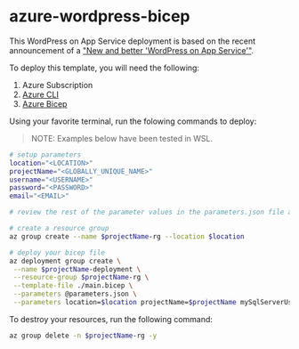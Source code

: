 # azure-wordpress-bicep

This WordPress on App Service deployment is based on the recent announcement of a ["New and better 'WordPress on App Service'"](https://techcommunity.microsoft.com/t5/apps-on-azure-blog/the-new-and-better-wordpress-on-app-service/ba-p/3202594).

To deploy this template, you will need the following:

1. Azure Subscription
1. [Azure CLI](https://docs.microsoft.com/en-us/cli/azure/install-azure-cli)
1. [Azure Bicep](https://docs.microsoft.com/en-us/azure/azure-resource-manager/bicep/install)

Using your favorite terminal, run the folowing commands to deploy:

> NOTE: Examples below have been tested in WSL.

```bash
# setup parameters
location="<LOCATION>"
projectName="<GLOBALLY_UNIQUE_NAME>"
username="<USERNAME>"
password="<PASSWORD>"
email="<EMAIL>"

# review the rest of the parameter values in the parameters.json file and override the values

# create a resource group
az group create --name $projectName-rg --location $location

# deploy your bicep file
az deployment group create \
 --name $projectName-deployment \
 --resource-group $projectName-rg \
 --template-file ./main.bicep \
 --parameters @parameters.json \
 --parameters location=$location projectName=$projectName mySqlServerUsername=$username mySqlServerPassword=$password wordpressAdminEmail=$email wordpressUsername=$username wordpressPassword=$password
```

To destroy your resources, run the following command:

```bash
az group delete -n $projectName-rg -y
```
